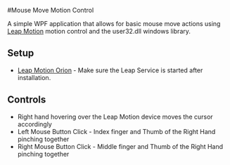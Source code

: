 #Mouse Move Motion Control

A simple WPF application that allows for basic mouse move actions using [Leap Motion](https://www.leapmotion.com/) motion control and the user32.dll windows library. 

## Setup
* [Leap Motion Orion](https://developer.leapmotion.com/get-started) - Make sure the Leap Service is started after installation.

## Controls
* Right hand hovering over the Leap Motion device moves the cursor accordingly 
* Left Mouse Button Click - Index finger and Thumb of the Right Hand pinching together 
* Right Mouse Button Click - Middle finger and Thumb of the Right Hand pinching together 